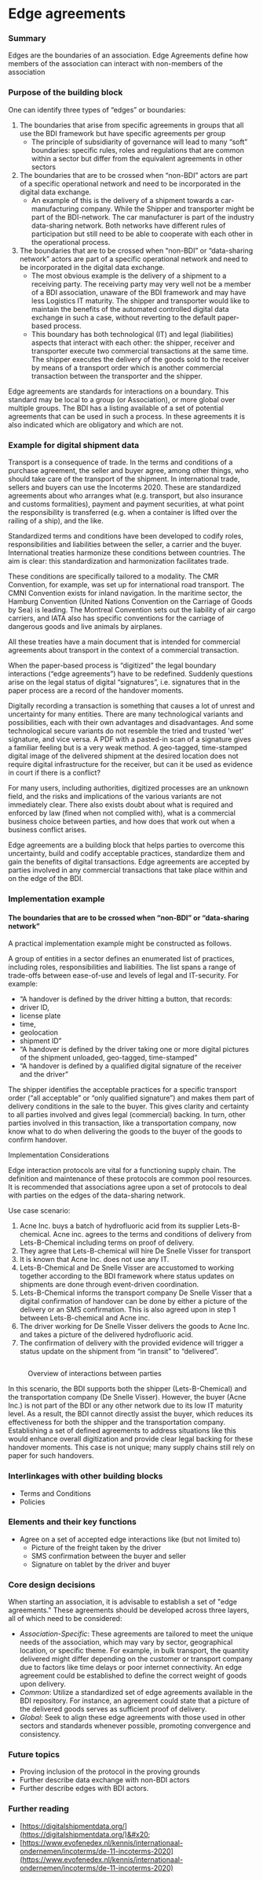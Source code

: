 # Edge agreements

### Summary&#x20;

Edges are the boundaries of an association. Edge Agreements define how members of the association can interact with non-members of the association&#x20;

### Purpose of the building block&#x20;

One can identify three types of “edges” or boundaries:&#x20;

1. The boundaries that arise from specific agreements in groups that all use the BDI framework but have specific agreements per group&#x20;
   * The principle of subsidiarity of governance will lead to many  “soft” boundaries: specific rules, roles and regulations that are common within a sector but differ from the equivalent agreements in other sectors&#x20;
2. The boundaries that are to be crossed when “non-BDI” actors are part of a specific operational network and need to be incorporated in the digital data exchange. &#x20;
   * An example of this is the delivery of a shipment towards a car-manufacturing company. While the Shipper and transporter might be part of the BDI-network. The car manufacturer is part of the industry data-sharing network. Both networks have different rules of participation but still need to be able to cooperate with each other in the operational process. &#x20;
3. The boundaries that are to be crossed when “non-BDI” or “data-sharing network” actors are part of a specific operational network and need to be incorporated in the digital data exchange. &#x20;
   * The most obvious example is the delivery of a shipment to a receiving party. The receiving party may very well not be a member of a BDI association, unaware of the BDI framework and may have less Logistics IT maturity. The shipper and transporter would like to maintain the benefits of the automated controlled digital data exchange in such a case, without reverting to the default paper-based process.&#x20;
   * This boundary has both technological (IT) and legal (liabilities) aspects that interact with each other: the shipper, receiver and transporter execute two commercial transactions at the same time. The shipper executes the delivery of the goods sold to the receiver by means of a transport order which is another commercial transaction between the transporter and the shipper. &#x20;

Edge agreements are standards for interactions on a boundary. This standard may be local to a group (or Association), or more global over multiple groups. The BDI has a listing available of a set of potential agreements that can be used in such a process. In these agreements it is also indicated which are obligatory and which are not. &#x20;

### Example for digital shipment data&#x20;

Transport is a consequence of trade. In the terms and conditions of a purchase agreement, the seller and buyer agree, among other things, who should take care of the transport of the shipment. In international trade, sellers and buyers can use the Incoterms 2020. These are standardized agreements about who arranges what (e.g. transport, but also insurance and customs formalities), payment and payment securities, at what point the responsibility is transferred (e.g. when a container is lifted over the railing of a ship), and the like. &#x20;

Standardized terms and conditions have been developed to codify roles, responsibilities and liabilities between the seller, a carrier and the buyer. International treaties harmonize these conditions between countries. The aim is clear: this standardization and harmonization facilitates trade.&#x20;

These conditions are specifically tailored to a modality. The CMR Convention, for example, was set up for international road transport. The CMNI Convention exists for inland navigation. In the maritime sector, the Hamburg Convention (United Nations Convention on the Carriage of Goods by Sea) is leading. The Montreal Convention sets out the liability of air cargo carriers, and IATA also has specific conventions for the carriage of dangerous goods and live animals by airplanes. &#x20;

All these treaties have a main document that is intended for commercial agreements about transport in the context of a commercial transaction.&#x20;

When the paper-based process is “digitized” the legal boundary interactions (“edge agreements”) have to be redefined. Suddenly questions arise on the legal status of digital “signatures”, i.e. signatures that in the paper process are a record of the handover moments.&#x20;

Digitally recording a transaction is something that causes a lot of unrest and uncertainty for many entities. There are many technological variants and possibilities, each with their own advantages and disadvantages. And some technological secure variants do not resemble the tried and trusted 'wet' signature, and vice versa. A PDF with a pasted-in scan of a signature gives a familiar feeling but is a very weak method. A geo-tagged, time-stamped digital image of the delivered shipment at the desired location does not require digital infrastructure for the receiver, but can it be used as evidence in court if there is a conflict?&#x20;

For many users, including authorities, digitized processes are an unknown field, and the risks and implications of the various variants are not immediately clear. There also exists doubt about what is required and enforced by law (fined when not complied with), what is a commercial business choice between parties, and how does that work out when a business conflict arises.&#x20;

Edge agreements are a building block that helps parties to overcome this uncertainty, build and codify acceptable practices, standardize them and gain the benefits of digital transactions. Edge agreements are accepted by parties involved in any commercial transactions that take place within and on the edge of the BDI.&#x20;

### Implementation example

#### The boundaries that are to be crossed when “non-BDI” or “data-sharing network”&#x20;

A practical implementation example might be constructed as follows.&#x20;

A group of entities in a sector defines an enumerated list of practices, including roles, responsibilities and liabilities. The list spans a range of trade-offs between ease-of-use and levels of legal and IT-security. For example:&#x20;

* “A handover is defined by the driver hitting a button, that records:&#x20;
* driver ID, &#x20;
* license plate &#x20;
* time, &#x20;
* geolocation&#x20;
* shipment ID”&#x20;
* “A handover is defined by the driver taking one or more digital pictures of the shipment unloaded, geo-tagged, time-stamped”&#x20;
* “A handover is defined by a qualified digital signature of the receiver and the driver”&#x20;

The shipper identifies the acceptable practices for a specific transport order (“all acceptable” or “only qualified signature”) and makes them part of delivery conditions in the sale to the buyer. This gives clarity and certainty to all parties involved and gives legal (commercial) backing. In turn, other parties involved in this transaction, like a transportation company, now know what to do when delivering the goods to the buyer of the goods to confirm handover. &#x20;

Implementation Considerations &#x20;

Edge interaction protocols are vital for a functioning supply chain. The definition and maintenance of these protocols are common pool resources. It is recommended that associations agree upon a set of protocols to deal with parties on the edges of the data-sharing network. &#x20;

Use case scenario:&#x20;

1. Acne Inc. buys a batch of hydrofluoric acid from its supplier Lets-B-chemical. Acne inc. agrees to the terms and conditions of delivery from Lets-B-Chemical including terms on proof of delivery.&#x20;
2. They agree that Lets-B-chemical will hire De Snelle Visser for transport&#x20;
3. It is known that Acne Inc. does not use any IT.&#x20;
4. Lets-B-Chemical and De Snelle Visser are accustomed to working together according to the BDI framework where status updates on shipments are done through event-driven coordination.&#x20;
5. Lets-B-Chemical informs the transport company De Snelle Visser that a digital confirmation of handover can be done by either a picture of the delivery or an SMS confirmation. This is also agreed upon in step 1 between Lets-B-chemical and Acne inc.&#x20;
6. The driver working for De Snelle Visser delivers the goods to Acne Inc. and takes a picture of the delivered hydrofluoric acid.&#x20;
7. The confirmation of delivery with the provided evidence will trigger a status update on the shipment from “in transit” to “delivered”. &#x20;

<figure><img src="../../.gitbook/assets/Edge Agreements.png" alt=""><figcaption><p>Overview of interactions between parties</p></figcaption></figure>

In this scenario, the BDI supports both the shipper (Lets-B-Chemical) and the transportation company (De Snelle Visser). However, the buyer (Acne Inc.) is not part of the BDI or any other network due to its low IT maturity level. As a result, the BDI cannot directly assist the buyer, which reduces its effectiveness for both the shipper and the transportation company. Establishing a set of defined agreements to address situations like this would enhance overall digitization and provide clear legal backing for these handover moments. This case is not unique; many supply chains still rely on paper for such handovers.&#x20;

### Interlinkages with other building blocks&#x20;

* Terms and Conditions &#x20;
* Policies&#x20;

### Elements and their key functions&#x20;

* Agree on a set of accepted edge interactions like (but not limited to)
  * Picture of the freight taken by the driver&#x20;
  * SMS confirmation between the buyer and seller&#x20;
  * Signature on tablet by the driver and buyer&#x20;

### Core design decisions&#x20;

When starting an association, it is advisable to establish a set of "edge agreements." These agreements should be developed across three layers, all of which need to be considered:&#x20;

* _Association-Specific_: These agreements are tailored to meet the unique needs of the association, which may vary by sector, geographical location, or specific theme. For example, in bulk transport, the quantity delivered might differ depending on the customer or transport company due to factors like time delays or poor internet connectivity. An edge agreement could be established to define the correct weight of goods upon delivery.&#x20;
* _Common_: Utilize a standardized set of edge agreements available in the BDI repository. For instance, an agreement could state that a picture of the delivered goods serves as sufficient proof of delivery.&#x20;
* _Global_: Seek to align these edge agreements with those used in other sectors and standards whenever possible, promoting convergence and consistency.&#x20;

### Future topics&#x20;

* Proving inclusion of the protocol in the proving grounds&#x20;
* Further describe data exchange with non-BDI actors&#x20;
* Further describe edges with BDI actors. &#x20;

### Further reading&#x20;

* [https://digitalshipmentdata.org/](https://digitalshipmentdata.org/)&#x20;
* [https://www.evofenedex.nl/kennis/internationaal-ondernemen/incoterms/de-11-incoterms-2020](https://www.evofenedex.nl/kennis/internationaal-ondernemen/incoterms/de-11-incoterms-2020) &#x20;

&#x20;

&#x20;
